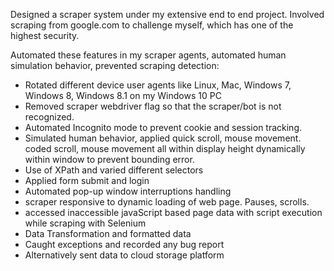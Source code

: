 Designed a scraper system under my extensive end to end project. Involved scraping from google.com to challenge myself, which has one of the highest security. <br>

Automated these features in my scraper agents, automated human simulation behavior, prevented scraping detection:
* Rotated different device user agents like Linux, Mac, Windows 7, Windows 8, Windows 8.1 on my Windows 10 PC 
* Removed scraper webdriver flag so that the scraper/bot is not recognized.
* Automated Incognito mode to prevent cookie and session tracking.
* Simulated human behavior, applied quick scroll, mouse movement. coded scroll, mouse movement all within display height dynamically within window to prevent bounding error.
* Use of XPath and varied different selectors
* Applied form submit and login 
* Automated pop-up window interruptions handling 
* scraper responsive to dynamic loading of web page. Pauses, scrolls.
* accessed inaccessible javaScript based page data with script execution while scraping with Selenium
* Data Transformation and formatted data
* Caught exceptions and recorded any bug report
* Alternatively sent data to cloud storage platform
